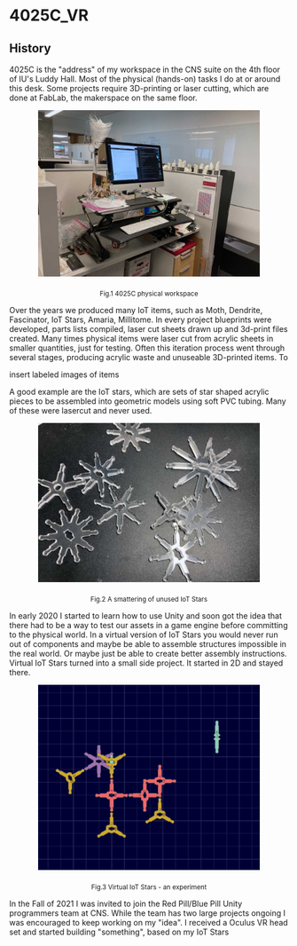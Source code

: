 # 4025C_VR

## History
 
4025C is the "address" of my workspace in the CNS suite on the 4th floor of IU's Luddy Hall. Most of the physical (hands-on) tasks I do at or around this desk. Some projects require 3D-printing or laser cutting, which are done at FabLab, the makerspace on the same floor.

<p align="center">
  <img src="images/4025C-4.jpg" width="400">
</p>
<p align = "center">
  <sub>Fig.1 4025C physical workspace</sub>
</p>

Over the years we produced many IoT items, such as Moth, Dendrite, Fascinator, IoT Stars, Amaria, Millitome. In every project blueprints were developed, parts lists compiled, laser cut sheets drawn up and 3d-print files created. Many times physical items were laser cut from acrylic sheets in smaller quantities, just for testing. Often this iteration process went through several stages, producing acrylic waste and unuseable 3D-printed items. To 

insert labeled images of items

A good example are the IoT stars, which are sets of star shaped acrylic pieces to be assembled into geometric models using soft PVC tubing. Many of these were lasercut and never used. 

<p align="center">
  <img src="images/IoT-stars-2.jpg" width="400">
</p>
<p align = "center">
  <sub>Fig.2 A smattering of unused IoT Stars</sub>
</p>

In early 2020 I started to learn how to use Unity and soon got the idea that there had to be a way to test our assets in a game engine before committing to the physical world. In a virtual version of IoT Stars you would never run out of components and maybe be able to assemble structures impossible in the real world. Or maybe just be able to create better assembly instructions. Virtual IoT Stars turned into a small side project. It started in 2D and stayed there.

<p align="center">
  <img src="images/IoT-stars-1.jpg" width="400">
</p>
<p align = "center">
  <sub>Fig.3 Virtual IoT Stars - an experiment</sub>
</p>

In the Fall of 2021 I was invited to join the Red Pill/Blue Pill Unity programmers team at CNS. While the team has two large projects ongoing I was encouraged to keep working on my "idea". I received a Oculus VR head set and started building "something", based on my IoT Stars



